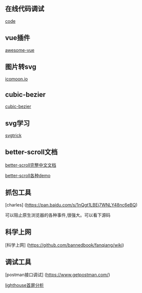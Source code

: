 
在线代码调试
------------
[code](https://codesandbox.io/s/vue)


vue插件
------------
[awesome-vue](https://github.com/vuejs/awesome-vue)


图片转svg
------------
[icomoon.io](https://icomoon.io/)

cubic-bezier
------------
[cubic-bezier](http://cubic-bezier.com/#.17,.67,.83,.67)

svg学习
------------
[svgtrick](http://svgtrick.com/)

better-scroll文档
------------
[better-scroll完整中文文档](https://ustbhuangyi.github.io/better-scroll/doc/zh-hans/options.html#preventdefaultexception)

[better-scroll各种demo](https://ustbhuangyi.github.io/better-scroll/#/examples/full-page-vertical-slide/en)

抓包工具
------------
[charles]
(https://pan.baidu.com/s/1nQgt1LBEj7WNLY48nc6eBQ)

可以阻止原生浏览器的各种事件,很强大。可以看下源码

科学上网
------------
[科学上网]
(https://github.com/bannedbook/fanqiang/wiki)

调试工具
------------
[postman接口调试]
(https://www.getpostman.com/)

[lighthouse首屏分析](https://chrome.google.com/webstore/detail/lighthouse/blipmdconlkpinefehnmjammfjpmpbjk?hl=zh-CN)

